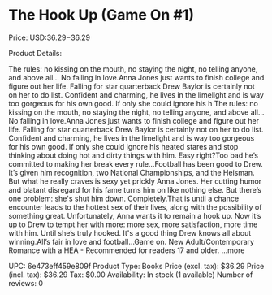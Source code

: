 # The Hook Up (Game On #1)

Price: USD:$36.29-$36.29

Product Details:

The rules: no kissing on the mouth, no staying the night, no telling anyone, and above all… No falling in love.Anna Jones just wants to finish college and figure out her life. Falling for star quarterback Drew Baylor is certainly not on her to do list. Confident and charming, he lives in the limelight and is way too gorgeous for his own good. If only she could ignore his h The rules: no kissing on the mouth, no staying the night, no telling anyone, and above all… No falling in love.Anna Jones just wants to finish college and figure out her life. Falling for star quarterback Drew Baylor is certainly not on her to do list. Confident and charming, he lives in the limelight and is way too gorgeous for his own good. If only she could ignore his heated stares and stop thinking about doing hot and dirty things with him. Easy right?Too bad he’s committed to making her break every rule…Football has been good to Drew. It’s given him recognition, two National Championships, and the Heisman. But what he really craves is sexy yet prickly Anna Jones. Her cutting humor and blatant disregard for his fame turns him on like nothing else. But there’s one problem: she's shut him down. Completely.That is until a chance encounter leads to the hottest sex of their lives, along with the possibility of something great. Unfortunately, Anna wants it to remain a hook up. Now it’s up to Drew to tempt her with more: more sex, more satisfaction, more time with him. Until she’s truly hooked. It's a good thing Drew knows all about winning.All’s fair in love and football…Game on. New Adult/Contemporary Romance with a HEA - Recommended for readers 17 and older. ...more

UPC: 6e473eff459e809f
Product Type: Books
Price (excl. tax): $36.29
Price (incl. tax): $36.29
Tax: $0.00
Availability: In stock (1 available)
Number of reviews: 0